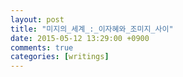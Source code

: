 ```yaml
---
layout: post
title: "미지의_세계_:_이자혜와_조미지_사이"
date: 2015-05-12 13:29:00 +0900
comments: true 
categories: [writings] 
---
```

